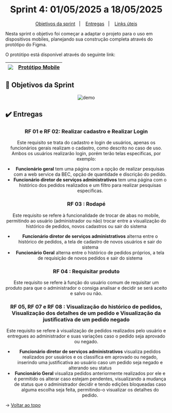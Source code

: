 <span id="topo">

<h1 align="center">Sprint 4: 01/05/2025 a 18/05/2025</h1>

<p align="center">
    <a href="#objetivos">Objetivos da sprint</a> &nbsp |&nbsp &nbsp
    <a href="#entregas">Entregas</a> &nbsp |&nbsp &nbsp
    <a href="#links">Links úteis</a>
</p>

Nesta sprint o objetivo foi começar a adaptar o projeto para o uso em dispositivos mobiles, planejando sua construção completa através do protótipo do Figma.

O protótipo está disponível através do seguinte link:

| <img src="https://skillicons.dev/icons?i=figma" /> | <a href="https://www.figma.com/design/KKRDaOJgsXiG5Q4ichvzfQ/Projeto-Compras?node-id=0-1&p=f&t=hgiUnqmjhIiXskLV-0" target="_blank"> Protótipo Mobile </a>|
|:--------------------------------------------------:|:-------------:|


<span id="objetivos">

## :dart: Objetivos da Sprint

<div align="center">

![demo](./demo.gif)
</div>

<span id="entregas">

## :heavy_check_mark: Entregas

<div align="center">

### RF 01 e RF 02: Realizar cadastro e Realizar Login

Este requisito se trata do cadastro e login de usuários, apenas os funcionários gerais realizam o cadastro, como descrito no caso de uso. Ambos os usuários realizarão login, porém terão telas especificas, por exemplo:

- **Funcionário geral** tem uma página com a opção de realizar pesquisas com a web service da BEC, opção de quantidade e discrição do pedido.
- **Funcionário diretor de serviços administrativos** tem uma página com o histórico dos pedidos realizados e um filtro para realizar pesquisas especificas.

### RF 03 : Rodapé

Este requisito se refere à funcionalidade de trocar de abas no mobile, permitindo ao usuário (administrador ou não) trocar entre a visualização do histórico de pedidos, novos cadastros ou sair do sistema

- **Funcionário diretor de serviços administrativos** alterna entre o histórico de pedidos, a tela de cadastro de novos usuários e sair do sistema
- **Funcionário Geral** alterna entre o histórico de pedidos próprios, a tela de requisição de novos pedidos e sair do sistema

### RF 04 : Requisitar produto

Este requisito se refere à função do usuário comum de requisitar um produto para que o administrador o consiga analisar e decidir se será aceito e salvo ou não.

### RF 05, RF 07 e RF 08 : Visualização do histórico de pedidos, Visualização dos detalhes de um pedido e Visualização da justificativa de um pedido negado

Este requisito se refere à visualização de pedidos realizados pelo usuário e entregues ao administrador e suas variações caso o pedido seja aprovado ou negado.

- **Funcionário diretor de serviços administrativos** visualiza pedidos realizados por usuários e os classifica em aprovado ou negado, inserindo uma justificativa ao usuário caso um pedido seja negado e alterando seu status
- **Funcionário Geral** visualiza pedidos anteriormente realizados por ele e é permitido os alterar caso estejam pendentes, visualizando a mudança de status que o administrador decidir e tendo edições bloqueadas caso alguma escolha seja feita, permitindo-o visualizar os detalhes do pedido.

</div>


→ [Voltar ao topo](#topo)
    
<span id="links">
